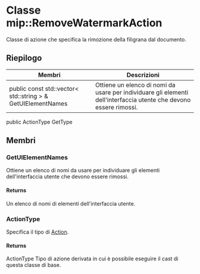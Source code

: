# <a name="class-mipremovewatermarkaction"></a>Classe mip::RemoveWatermarkAction 
Classe di azione che specifica la rimozione della filigrana dal documento.
## <a name="summary"></a>Riepilogo
 Membri                        | Descrizioni                                
--------------------------------|---------------------------------------------
public const std::vector< std::string > & GetUIElementNames | Ottiene un elenco di nomi da usare per individuare gli elementi dell'interfaccia utente che devono essere rimossi.
public ActionType GetType
## <a name="members"></a>Membri
### <a name="getuielementnames"></a>GetUIElementNames
Ottiene un elenco di nomi da usare per individuare gli elementi dell'interfaccia utente che devono essere rimossi.
#### <a name="returns"></a>Returns
Un elenco di nomi di elementi dell'interfaccia utente.
### <a name="actiontype"></a>ActionType
Specifica il tipo di [Action](#classmip_1_1_action).
#### <a name="returns"></a>Returns
ActionType Tipo di azione derivata in cui è possibile eseguire il cast di questa classe di base.